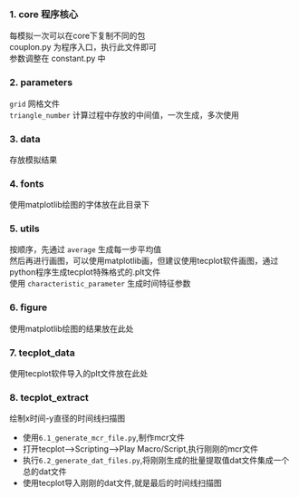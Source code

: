 ### 1. core 程序核心
每模拟一次可以在core下复制不同的包  
couplon.py 为程序入口，执行此文件即可  
参数调整在 constant.py 中

### 2. parameters 
`grid` 网格文件  
`triangle_number` 计算过程中存放的中间值，一次生成，多次使用

### 3. data 
存放模拟结果  

### 4. fonts 
使用matplotlib绘图的字体放在此目录下

### 5. utils
按顺序，先通过 `average` 生成每一步平均值  
然后再进行画图，可以使用matplotlib画，但建议使用tecplot软件画图，通过python程序生成tecplot特殊格式的.plt文件  
使用 `characteristic_parameter` 生成时间特征参数

### 6. figure
使用matplotlib绘图的结果放在此处

### 7. tecplot_data
使用tecplot软件导入的plt文件放在此处

### 8. tecplot_extract
绘制x时间-y直径的时间线扫描图
* 使用`6.1_generate_mcr_file.py`,制作mcr文件
* 打开tecplot-->Scripting-->Play Macro/Script,执行刚刚的mcr文件
* 执行`6.2_generate_dat_files.py`,将刚刚生成的批量提取值dat文件集成一个总的dat文件
* 使用tecplot导入刚刚的dat文件,就是最后的时间线扫描图


